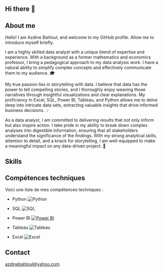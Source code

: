 ## Hi there 👋
## About me 
Hello! I am Azdine Bahloul, and welcome to my GitHub profile. Allow me to introduce myself briefly.

I am a highly skilled data analyst with a unique blend of expertise and experience. With a background as a former mathematics and economics professor, I bring a pedagogical approach to my data analysis work. I have a natural ability to simplify complex concepts and effectively communicate them to my audience. 🎓

My true passion lies in storytelling with data. I believe that data has the power to tell compelling stories, and I thoroughly enjoy weaving those narratives through insightful visualizations and clear explanations. My proficiency in Excel, SQL, Power BI, Tableau, and Python allows me to delve deep into intricate data sets, extracting valuable insights that drive informed business decisions. 💡

As a data analyst, I am committed to delivering results that not only inform but also inspire action. I take pride in my ability to break down complex analyses into digestible information, ensuring that all stakeholders understand the significance of the findings. With my strong analytical skills, attention to detail, and a knack for storytelling, I am well-equipped to make a meaningful impact on any data-driven project. 🚀

## Skills
## Compétences techniques

Voici une liste de mes compétences techniques :

- Python
  ![Python](https://img.shields.io/badge/-Python-blue?logo=python&logoColor=white&style=flat-square)

- SQL
  ![SQL](https://img.shields.io/badge/-SQL-orange?logo=postgresql&logoColor=white&style=flat-square)

- Power BI
  [![Power BI](https://img.shields.io/badge/-Power%20BI-yellow?logo=powerbi&logoColor=white&style=flat-square)](https://powerbi.microsoft.com/)

- Tableau
  ![Tableau](https://img.shields.io/badge/-Tableau-blue?logo=tableau&logoColor=white&style=flat-square)

- Excel
  ![Excel](https://img.shields.io/badge/-Excel-green?logo=microsoftexcel&logoColor=white&style=flat-square)

  
## Contact 
azdinebahloul@yahoo.com
